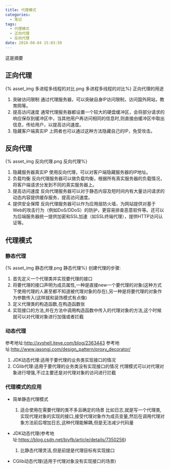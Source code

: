 ```yaml
---
title: 代理模式
categories:
  - 笔记
tags:
  - 代理模式
  - 正向代理
  - 反向代理
date: 2018-08-04 15:03:50
---
```

 这是摘要
 <!-- more -->


## 正向代理
{% asset_img 多进程多线程的对比.png 多进程多线程的对比%}
正向代理的用途
1. 突破访问限制
通过代理服务器，可以突破自身IP访问限制，访问国外网站，教育网等。
2. 提高访问速度 通常代理服务器都设置一个较大的硬盘缓冲区，会将部分请求的响应保存到缓冲区中，当其他用户再访问相同的信息时,则直接由缓冲区中取出信息，传给用户，以提高访问速度。
3. 隐藏客户端真实IP 
上网者也可以通过这种方法隐藏自己的IP，免受攻击。

## 反向代理
{% asset_img 反向代理.png 反向代理%}
1. 隐藏服务器真实IP 
使用反向代理，可以对客户端隐藏服务器的IP地址。
2. 负载均衡 
反向代理服务器可以做负载均衡，根据所有真实服务器的负载情况，将客户端请求分发到不同的真实服务器上。
3. 提高访问速度 
反向代理服务器可以对于静态内容及短时间内有大量访问请求的动态内容提供缓存服务，提高访问速度。
4. 提供安全保障 
反向代理服务器可以作为应用层防火墙，为网站提供对基于Web的攻击行为（例如DoS/DDoS）的防护，更容易排查恶意软件等。还可以为后端服务器统一提供加密和SSL加速（如SSL终端代理），提供HTTP访问认证等。

## 代理模式
### 静态代理
{% asset_img 静态代理.png 静态代理%}
创建代理的步骤:
1. 首先定义一个代理类并实现要代理的接口
2. 将要代理的接口声明为成员属性,一种是直接new一个要代理的对象(这种方式下使用代理的人甚至都不知道被代理对象的存在),另一种是将要代理的对象作为参数传入(这样就和装饰模式有点像)
3. 定义代理类的构造函数,在构造函数张
4. 实现接口的方法,并在方法中调用构造函数中传入的代理对象的方法,这个时候就可以对代理对象进行加强或者拦截

### 动态代理
参考地址:http://xvshell.iteye.com/blog/2363443
参考地址:http://www.jasongj.com/design_pattern/proxy_decorator/
1. JDK动态代理:适用于要代理的业务类实现接口的情况
2. CGlib代理:适用于要代理的业务类没有实现接口的情况
代理模式可以对代理对象进行增强,不过主要还是对代理对象的访问进行拦截


### 代理模式的应用
* 简单静态代理模式
	1. 适合使用在需要代理的类不多且确定的场景
	比如日志,就是写一个代理类,实现代理对象的实现的接口,接受代理对象作为成员变量,然后在调用代理对象方法前后增加日志,这种代理能解耦,但是无法减少代码量
* JDK动态代理(参考地址:https://blog.csdn.net/bjyfb/article/details/7350256)
	1. 比静态代理灵活,但是前提是代理目标有实现接口
		
* CGlib动态代理(适用于代理对象没有实现接口的场景)
















